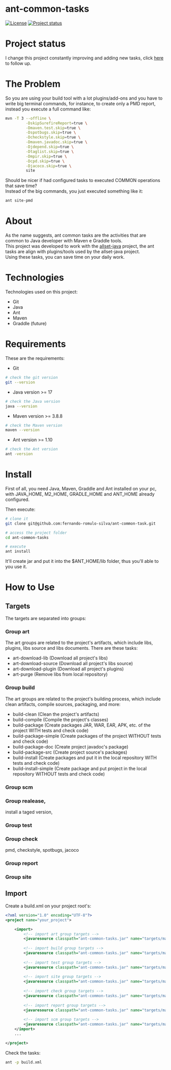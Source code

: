 # ant-common-tasks

[![License](https://img.shields.io/badge/License-Apache%202.0-blue.svg)](https://opensource.org/licenses/Apache-2.0)
[![Project status](https://img.shields.io/badge/Project%20status-Maintenance-orange.svg)](https://img.shields.io/badge/Project%20status-Maintenance-orange.svg)

# Project status

I change this project constantly improving and adding new tasks, click [here](docs/STATUS.md) to follow up.

# The Problem

So you are using your build tool with a lot plugins/add-ons and you have to write big terminal commands, for instance, to create only a PMD report, instead you execute a full command like:

```bash
mvn -T 3 --offline \
         -DskipSurefireReport=true \
         -Dmaven.test.skip=true \
         -Dspotbugs.skip=true \
         -Dcheckstyle.skip=true \
         -Dmaven.javadoc.skip=true \
         -Djdepend.skip=true \
         -Dtaglist.skip=true \
         -Dmpir.skip=true \
         -Dcpd.skip=true \
         -Djacoco.skip=true \
         site
```

Should be nicer if had configured tasks to executed COMMON operations that save time? <br />
Instead of the big commands, you just executed something like it:

```bash
ant site-pmd
```

# About

As the name suggests, ant common tasks are the activities that are common to Java developer with Maven e Graddle tools. <br />
This project was developed to work with the [allset-java](https://github.com/fernando-romulo-silva/allset-java) project, the ant tasks are align with plugins/tools used by the allset-java project. <br />
Using these tasks, you can save time on your daily work.

# Technologies

Technologies used on this project:

- Git
- Java
- Ant
- Maven
- Graddle (future)

# Requirements

These are the requirements:

- Git

```bash
# check the git version
git --version
```

- Java version >= 17 

```bash
# check the Java version
java --version
```

- Maven version >= 3.8.8

```bash
# check the Maven version
maven --version
```

- Ant version >= 1.10

```bash
# check the Ant version
ant -version
```

# Install

First of all, you need Java, Maven, Graddle and Ant installed on your pc, with JAVA_HOME, M2_HOME, GRADLE_HOME and ANT_HOME already configured. <br />

Then execute:

```bash
# clone it
git clone git@github.com:fernando-romulo-silva/ant-common-task.git

# access the project folder
cd ant-common-tasks

# execute
ant install
```
It'll create jar and put it into the $ANT_HOME/lib folder, thus you'll able to you use it.

# How to Use

## Targets

The targets are separated into groups:

### Group art

The art groups are related to the project's artifacts, which include libs, plugins, libs source and libs documents.
There are these tasks:

- art-download-lib (Download all project's libs)
- art-download-source (Download all project's libs source)
- art-download-plugin (Download all project's plugins)
- art-purge (Remove libs from local repository)

### Group build

The art groups are related to the project's building process, which include clean artifacts, compile sources, packaging, and more:

- build-clean (Clean the project's artifacts)
- build-compile (Compile the project's classes)
- build-package (Create packages JAR, WAR, EAR, APK, etc. of the project WITH tests and check code) 
- build-package-simple (Create packages of the project WITHOUT tests and check code)
- build-package-doc (Create project javadoc's package)
- build-package-src (Create project source's packages)
- build-install (Create packages and put it in the local repository WITH tests and check code)
- build-install-simple (Create package and put project in the local repository WITHOUT tests and check 
code)

### Group scm 

### Group realease, 
install a taged version,

### Group test

### Group check 

pmd, checkstyle, spotbugs, jacoco

### Group report

### Group site

## Import

Create a build.xml on your project root's:

```xml
<?xml version="1.0" encoding="UTF-8"?>
<project name="your_project">

	<import>
		<!-- import art group targets -->
		<javaresource classpath="ant-common-tasks.jar" name="targets/maven/maven-art.xml" />
		
		<!-- import build group targets -->
		<javaresource classpath="ant-common-tasks.jar" name="targets/maven/maven-build.xml" />
		
		<!-- import test group targets -->
		<javaresource classpath="ant-common-tasks.jar" name="targets/maven/maven-test.xml" />
		
		<!-- import site group targets -->
		<javaresource classpath="ant-common-tasks.jar" name="targets/maven/maven-site.xml" />
		
		<!-- import check group targets -->
		<javaresource classpath="ant-common-tasks.jar" name="targets/maven/maven-check.xml" />
		
		<!-- import report group targets -->
		<javaresource classpath="ant-common-tasks.jar" name="targets/maven/maven-report.xml" />
		
		<!-- import scm group targets -->
		<javaresource classpath="ant-common-tasks.jar" name="targets/maven/maven-scm.xml" />			
	</import>
	...

</project>
```

Check the tasks:

```bash
ant -p build.xml
```
